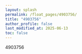 ```yaml
---
layout: splash
permalink: /float_pages/4903756/
title: "4903756"
author_profile: false
last_modified_at: 2025-06-13
toc: false
---
```

 
4903756
